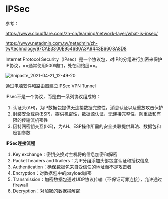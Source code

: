 # IPSec

参考：

https://www.cloudflare.com/zh-cn/learning/network-layer/what-is-ipsec/

https://www.netadmin.com.tw/netadmin/zh-tw/technology/97CAE3300E9546B0A3A9443B6608A8D8

Internet Protocol Security（IPsec）是一个协议包，对IP的分组进行加密来保护IP协议，==通常使用500端口，处在网络层==。

![Snipaste_2021-04-21_12-49-20](https://cdn.jsdelivr.net/gh/dhay3/image-repo@master/20210601/Snipaste_2021-04-21_12-49-20.1ht3jgiy6thc.png)

通过电脑软件和路由器建立IPSec VPN Tunnel

IPsec不是一个协议，而是由一系列协议组成的：

1. 认证头(AH)，为IP数据包提供无连接数据完整性，消息认证以及重放攻击保护
2. 封装安全载荷(ESP)，提供机密性，数据源认证，无连接完整性，防重放和有限的传输流机密性
3. 因特网密钥交互(IKE)，为AH、ESP操作所需的安全关联提供算法、数据包和密钥参数

**IPSec连接流程**

1. Key exchange：密钥交换对主机将的信息加密和解密
2. Packet headers and trailers：为IP分组添加头部包含认证和授权信息
3. Authentication：确保数据包来自受信任的地址而不是攻击者
4. Encryption：对数据包中的payload加密
5. Transmission：加密数据包通过UDP协议传输（不保证可靠连接），允许通过firewall
6. Decryption：对加密的数据报解密

